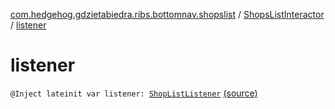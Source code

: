 [com.hedgehog.gdzietabiedra.ribs.bottomnav.shopslist](../index.md) / [ShopsListInteractor](index.md) / [listener](./listener.md)

# listener

`@Inject lateinit var listener: `[`ShopListListener`](../-shop-list-listener/index.md) [(source)](https://github.com/asvid/GdzieTaBiedra/tree/master/app/src/main/java/com/hedgehog/gdzietabiedra/ribs/bottomnav/shopslist/ShopsListInteractor.kt#L40)